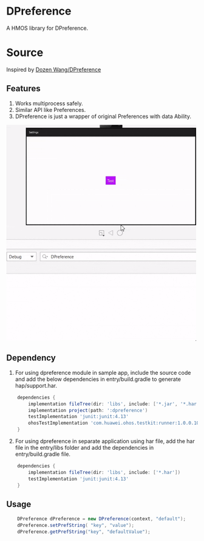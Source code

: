 # DPreference
A HMOS library for DPreference.

# Source
Inspired by [Dozen Wang/DPreference](https://github.com/DozenWang/DPreference)

## Features
1. Works multiprocess safely.
2. Similar API like Preferences.
3. DPreference is just a wrapper of original Preferences with data Ability.

<img src="screenshots/DPreferenceGif.gif" width="500">

## Dependency
1. For using dpreference module in sample app, include the source code and add the below dependencies in entry/build.gradle to generate hap/support.har.
```groovy
    dependencies {
        implementation fileTree(dir: 'libs', include: ['*.jar', '*.har'])
        implementation project(path: ':dpreference')
        testImplementation 'junit:junit:4.13'
        ohosTestImplementation 'com.huawei.ohos.testkit:runner:1.0.0.100'
    }
```
2. For using dpreference in separate application using har file, add the har file in the entry/libs folder and add the dependencies in entry/build.gradle file.
```groovy
	dependencies {
		implementation fileTree(dir: 'libs', include: ['*.har'])
		testImplementation 'junit:junit:4.13'
	}
```

## Usage
```java
    DPreference dPreference = new DPreference(context, "default");
    dPreference.setPrefString( "key", "value");
    dPreference.getPrefString("key", "defaultValue");
```

                                                                                          
                                                  

